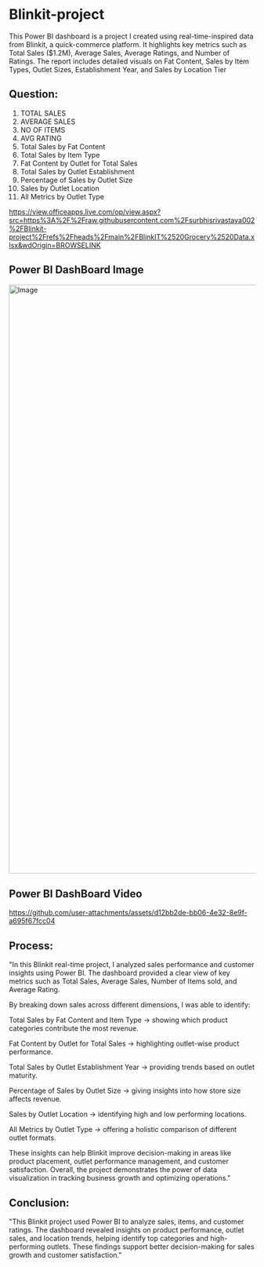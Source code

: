 # Blinkit-project
This Power BI dashboard is a project I created using real-time-inspired data from Blinkit, a quick-commerce platform. 
It highlights key metrics such as Total Sales ($1.2M), Average Sales, Average Ratings, and Number of Ratings. 
The report includes detailed visuals on Fat Content, Sales by Item Types, Outlet Sizes, Establishment Year, and Sales by Location Tier

## Question:
1. TOTAL SALES
2.  AVERAGE SALES
3.  NO OF ITEMS
4.  AVG RATING
5.  Total Sales by Fat Content
6.  Total Sales by Item Type
7.  Fat Content by Outlet for Total Sales
8.  Total Sales by Outlet Establishment
9.  Percentage of Sales by Outlet Size
10.  Sales by Outlet Location
11.  All Metrics by Outlet Type

https://view.officeapps.live.com/op/view.aspx?src=https%3A%2F%2Fraw.githubusercontent.com%2Fsurbhisrivastava002%2FBlinkit-project%2Frefs%2Fheads%2Fmain%2FBlinkIT%2520Grocery%2520Data.xlsx&wdOrigin=BROWSELINK

## Power BI DashBoard Image
<img width="1920" height="1200" alt="Image" src="https://github.com/user-attachments/assets/61077093-78a4-4ca0-b9c4-a118fe0831c6" />

## Power BI DashBoard Video
https://github.com/user-attachments/assets/d12bb2de-bb06-4e32-8e9f-a695f67fcc04

## Process:
"In this Blinkit real-time project, I analyzed sales performance and customer insights using Power BI. The dashboard provided a clear view of key metrics such as Total Sales, Average Sales, Number of Items sold, and Average Rating.

By breaking down sales across different dimensions, I was able to identify:

Total Sales by Fat Content and Item Type → showing which product categories contribute the most revenue.

Fat Content by Outlet for Total Sales → highlighting outlet-wise product performance.

Total Sales by Outlet Establishment Year → providing trends based on outlet maturity.

Percentage of Sales by Outlet Size → giving insights into how store size affects revenue.

Sales by Outlet Location → identifying high and low performing locations.

All Metrics by Outlet Type → offering a holistic comparison of different outlet formats.

These insights can help Blinkit improve decision-making in areas like product placement, outlet performance management, and customer satisfaction. Overall, the project demonstrates the power of data visualization in tracking business growth and optimizing operations."

## Conclusion:
"This Blinkit project used Power BI to analyze sales, items, and customer ratings. The dashboard revealed insights on product performance, outlet sales, and location trends, helping identify top categories and high-performing outlets. These findings support better decision-making for sales growth and customer satisfaction."
